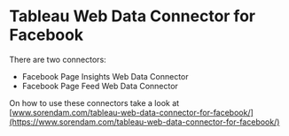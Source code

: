 <h1>Tableau Web Data Connector for Facebook</h1>

There are two connectors:
* Facebook Page Insights Web Data Connector
* Facebook Page Feed Web Data Connector

On how to use these connectors take a look at [www.sorendam.com/tableau-web-data-connector-for-facebook/](https://www.sorendam.com/tableau-web-data-connector-for-facebook/)